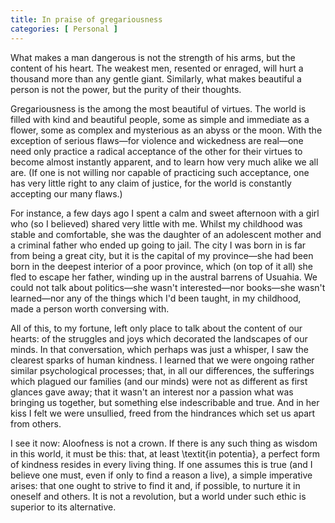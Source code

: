 ```yaml
---
title: In praise of gregariousness
categories: [ Personal ]
---
```


What makes a man dangerous is not the strength of his arms, but the
content of his heart. The weakest men, resented or enraged, will hurt
a thousand more than any gentle giant. Similarly, what makes beautiful
a person is not the power, but the purity of their thoughts. 

Gregariousness is the among the most beautiful of virtues. The world is filled
with kind and beautiful people, some as simple and immediate as a flower, some
as complex and mysterious as an abyss or the moon. With the exception of
serious flaws—for violence and wickedness are real—one need only practice a
radical acceptance of the other for their virtues to become almost instantly
apparent, and to learn how very much alike we all are. (If one is not willing
nor capable of practicing such acceptance, one has very little right to any
claim of justice, for the world is constantly accepting our many flaws.)

For instance, a few days ago I spent a calm and sweet afternoon with a girl who
(so I believed) shared very little with me. Whilst my childhood was stable and
comfortable, she was the daughter of an adolescent mother and a criminal father
who ended up going to jail. The city I was born in is far from being a great
city, but it is the capital of my province—she had been born in the deepest
interior of a poor province, which (on top of it all) she fled to escape her
father, winding up in the austral barrens of Usuahia. We could not talk about
politics—she wasn't interested—nor books—she wasn't learned—nor any of
the things which I'd been taught, in my childhood, made a person worth
conversing with. 

All of this, to my fortune, left only place to talk about the content of
our hearts: of the struggles and joys which decorated the landscapes of
our minds. In that conversation, which perhaps was just a whisper, I saw
the clearest sparks of human kindness. I learned that we were ongoing
rather similar psychological processes; that, in all our differences, the
sufferings which plagued our families (and our minds) were not as
different as first glances gave away; that it wasn't an interest nor
a passion what was bringing us together, but something else indescribable and
true. And in her kiss I felt we were unsullied, freed from the hindrances which
set us apart from others.


I see it now: Aloofness is not a crown. If there is any such thing as wisdom in
this world, it must be this: that, at least \textit{in potentia}, a perfect
form of kindness resides in every living thing. If one assumes this is true
(and I believe one must, even if only to find a reason a live), a simple
imperative arises: that one ought to strive to find it and, if possible, to
nurture it in oneself and others. It is not a revolution, but a world under
such ethic is superior to its alternative.



